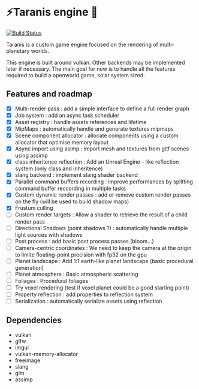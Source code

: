 # ⚡Taranis engine 💫



[![Build Status](https://github.com/PierreEVEN/Taranis/actions/workflows/build.yml/badge.svg)](https://github.com/PierreEVEN/Taranis/actions/workflows/build.yml)

Taranis is a custom game engine focused on the rendering of multi-planetary worlds.

This engine is built around vulkan. Other backends may be implemented later if necessary. The main goal for now is to handle all the features required to build a openworld game, solar system sized.

## Features and roadmap

- [x] Multi-render pass : add a simple interface to define a full render graph
- [x] Job system : add an async task scheduler
- [x] Asset registry : handle assets references and lifetime
- [x] MipMaps : automatically handle and generate textures mipmaps
- [x] Scene component allocator : allocate components using a custom allocator that optimise memory layout
- [x] Async import using asimp : import mesh and textures from gltf scenes using assimp
- [x] class inheritence reflection : Add an Unreal Engine - like reflection system (only class and inheritence)
- [x] slang backend : implement slang shader backend
- [x] Parallel command buffers recording : improve performances by splitting command buffer reccording in multiple tasks
- [x] Custom dynamic render passes : add or remove custom render passes on the fly (will be used to build shadow maps)
- [x] Frustum culling
- [ ] Custom render targets : Allow a shader to retrieve the result of a child render pass
- [ ] Directional Shadows (point shadows ?) : automatically handle multiple light sources with shadows
- [ ] Post process : add basic post process passes (bloom...)
- [ ] Camera-centric coordinates : We need to keep the camera at the origin to limite floating-point precision with fp32 on the gpu
- [ ] Planet landscape : Add 1:1 earth-like planet landscape (basic procedural generation)
- [ ] Planet atmosphere : Basic atmospheric scattering
- [ ] Foliages : Procedural foliages
- [ ] Try voxel rendering (test if voxel planet could be a good starting point)
- [ ] Property reflection : add properties to reflection system
- [ ] Serialization : automatically serialize assets using reflection

## Dependencies

- vulkan
- glfw
- imgui
- vulkan-memory-allocator
- freeimage
- slang
- glm
- assimp
